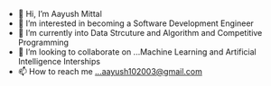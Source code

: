 - 👋 Hi, I’m Aayush Mittal
- 👀 I’m interested in becoming a Software Development Engineer
- 🌱 I’m currently into Data Strcuture and Algorithm and Competitive Programming
- 💞️ I’m looking to collaborate on ...Machine Learning and Artificial Intelligence Interships
- 📫 How to reach me ...aayush102003@gmail.com

<!---
aayush1013/aayush1013 is a ✨ special ✨ repository because its `README.md` (this file) appears on your GitHub profile.
You can click the Preview link to take a look at your changes.
--->
